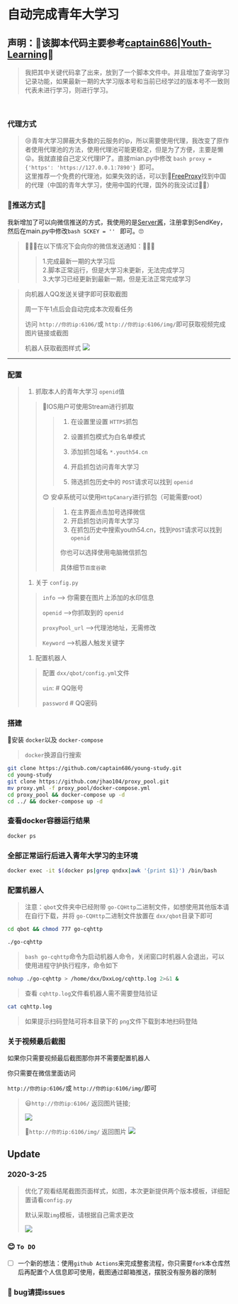 # 自动完成青年大学习
## 声明：👀该脚本代码主要参考<a href = "https://github.com/captain686/Youth-Learning">captain686|Youth-Learning</a>👀<br/>

>我把其中关键代码拿了出来，放到了一个脚本文件中。并且增加了查询学习记录功能，如果最新一期的大学习版本号和当前已经学过的版本号不一致则代表未进行学习，则进行学习。
<br/>

###  代理方式  <br/>
> 😢青年大学习屏蔽大多数的云服务的ip，所以需要使用代理，我改变了原作者使用代理池的方法，使用代理池可能更稳定，但是为了方便，主要是懒😜。我就直接自己定义代理IP了。直接mian.py中修改 ```bash proxy = {'https': 'https://127.0.0.1:7890'} ```即可。<br/>
> 这里推荐一个免费的代理池，如果失效的话，可以到🛫<a href = 'https://www.freeproxy.world/'>FreeProxy</a>找到中国的代理（中国的青年大学习，使用中国的代理，国外的我没试过🤦‍♂️）

### 🚀推送方式🚀

我新增加了可以向微信推送的方式，我使用的是<a href = 'https://sct.ftqq.com/'>Server酱</a>，注册拿到SendKey，然后在main.py中修改```bash SCKEY = '' ``` 即可。🙄
> 🍷🍷🍷在以下情况下会向你的微信发送通知：🍷🍷🍷<br/>
> >1.完成最新一期的大学习后<br/>
> >2.脚本正常运行，但是大学习未更新，无法完成学习<br/>
> >3.大学习已经更新到最新一期，但是无法正常完成学习<br/>


>
> 向机器人QQ发送关键字即可获取截图
>
> 周一下午1点后会自动完成本次观看任务
>
> 访问 `http://你的ip:6106/`或 `http://你的ip:6106/img/`即可获取视频完成图片链接或截图
>
> 机器人获取截图样式
> ![](doc/end.png)

***

### 配置

> 1.  抓取本人的青年大学习 `openid`值
>
> > 🍎IOS用户可使用Stream进行抓取
> >
> > > 1.  在设置里设置 `HTTPS`抓包
> > >
> > > 2.  设置抓包模式为白名单模式
> > >
> > > 3.  添加抓包域名 `*.youth54.cn`
> > >
> > > 4.  开启抓包访问青年大学习
> > >
> > > 5.  筛选抓包历史中的 `POST`请求可以找到 `openid`
> >
> > 😊 安卓系统可以使用`HttpCanary`进行抓包（可能需要root）
> >
> > > 1. 在主界面点击加号选择微信
> > > 2. 开启抓包访问青年大学习
> > > 3. 在抓包历史中搜索youth54.cn，找到`POST`请求可以找到`openid`
> > >
> > > 你也可以选择使用电脑微信抓包
> > >
> > > 具体细节`百度谷歌`
>
> 1.  关于 `config.py`
>
> > `info` –> 你需要在图片上添加的水印信息
> >
> > `openid` –>你抓取到的 `openid`
> >
> > `proxyPool_url`  –>代理池地址，无需修改
> >
> > `Keyword` –>机器人触发关键字
>
> 1.  配置机器人
>
> > 配置 `dxx/qbot/config.yml`文件
> >
> > `uin`:  # QQ账号
> >
> > `password`  # QQ密码

### 搭建

🐳安装 `docker`以及 `docker-compose`

> `docker`换源自行搜索

```bash
git clone https://github.com/captain686/young-study.git
cd young-study
git clone https://github.com/jhao104/proxy_pool.git
mv proxy.yml -f proxy_pool/docker-compose.yml
cd proxy_pool && docker-compose up -d
cd ../ && docker-compose up -d
```

### 查看docker容器运行结果

```bash
docker ps
```

### 全部正常运行后进入青年大学习的主环境

```bash
docker exec -it $(docker ps|grep qndxx|awk '{print $1}') /bin/bash
```

### 配置机器人

> 注意：`qbot`文件夹中已经附带 `go-CQHttp`二进制文件，如想使用其他版本请在自行下载，并将 `go-CQHttp`二进制文件放置在 `dxx/qbot`目录下即可

```bash
cd qbot && chmod 777 go-cqhttp
```

```bash
./go-cqhttp
```

> `bash go-cqhttp`命令为启动机器人命令，关闭窗口时机器人会退出，可以使用进程守护执行程序，命令如下

```bash
nohup ./go-cqhttp > /home/dxx/DxxLog/cqhttp.log 2>&1 &
```

> 查看 `cqhttp.log`文件看机器人需不需要登陆验证

```bash
cat cqhttp.log
```

> 如果提示扫码登陆可将本目录下的 `png`文件下载到本地扫码登陆

### 关于视频最后截图

如果你只需要视频最后截图那你并不需要配置机器人

你只需要在微信里面访问

`http://你的ip:6106/`或 `http://你的ip:6106/img/`即可

> 😃`http://你的ip:6106/` 返回图片链接;
>
> ![](./doc/index.png)
>
> 🙈`http://你的ip:6106/img/`
> 返回图片
> ![](./doc/2022-3-25.PNG)

## Update

### 2020-3-25

> 优化了观看结尾截图页面样式，如图，本次更新提供两个版本模板，详细配置请看`config.py`
>
> 默认采取`img`模板，请根据自己需求更改
>
> ![](./doc/2022-3-25.PNG)

### 😊 `To DO`

- [ ] 一个新的想法：使用`github Actions`来完成整套流程，你只需要`fork`本仓库然后再配置个人信息即可使用，截图通过邮箱推送，摆脱没有服务器的限制

### 👼 bug请提issues
